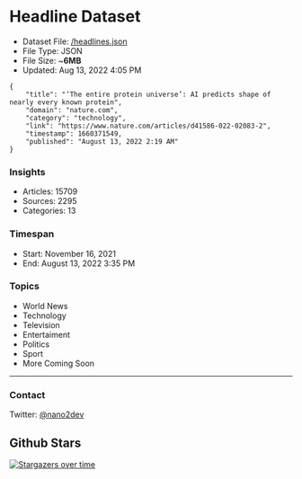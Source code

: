# Headline Dataset

- Dataset File: [/headlines.json](https://raw.githubusercontent.com/fwd/news/master/headlines.json) 
- File Type: JSON
- File Size: ~**6MB**
- Updated: Aug 13, 2022 4:05 PM

```
{
    "title": "‘The entire protein universe’: AI predicts shape of nearly every known protein",
    "domain": "nature.com",
    "category": "technology",
    "link": "https://www.nature.com/articles/d41586-022-02083-2",
    "timestamp": 1660371549,
    "published": "August 13, 2022 2:19 AM"
}
```

### Insights

- Articles: 15709
- Sources: 2295
- Categories: 13

### Timespan

- Start: November 16, 2021
- End: August 13, 2022 3:35 PM

### Topics

- World News
- Technology
- Television
- Entertaiment
- Politics
- Sport
- More Coming Soon

---

### Contact 

Twitter: [@nano2dev](https://twitter.com/nano2dev)

## Github Stars

[![Stargazers over time](https://starchart.cc/fwd/news.svg)](https://starchart.cc/fwd/news)
	